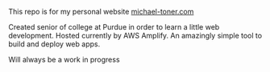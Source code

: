 This repo is for my personal website [michael-toner.com](https://michael-toner.com)

Created senior of college at Purdue in order to learn a little web development.
Hosted currently by AWS Amplify. An amazingly simple tool to build and deploy web apps.

Will always be a work in progress
